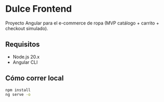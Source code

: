 # Dulce Frontend

Proyecto Angular para el e-commerce de ropa (MVP catálogo + carrito + checkout simulado).

## Requisitos
- Node.js 20.x
- Angular CLI

## Cómo correr local
```bash
npm install
ng serve -o
